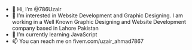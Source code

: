 - 👋 Hi, I’m @786Uzair
- 👀 I’m interested in Website Development and Graphic Designing. I am working in a Well Known Graphic Designing and Website Development company based in Lahore Pakistan
- 🌱 I’m currently learning JavaScript
- 📫 You can reach me on fiverr.com/uzair_ahmad7867

<!---
786Uzair/786Uzair is a ✨ special ✨ repository because its `README.md` (this file) appears on your GitHub profile.
You can click the Preview link to take a look at your changes.
--->
